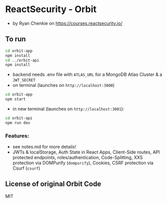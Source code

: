 # ReactSecurity - Orbit

- by Ryan Chenkie on https://courses.reactsecurity.io/

## To run

```bash
cd orbit-app
npm install
cd ../orbit-api
npm install
```

- backend needs .env file with `ATLAS_URL` for a MongoDB Atlas Cluster & a `JWT_SECRET`
- on terminal (launches on `http://localhost:3000`)

```bash
cd orbit-app
npm start
```

- in new terminal (launches on `http://localhost:3001`):

```bash
cd orbit-api
npm run dev
```

### Features:

- see notes.md for more details!
- JWTs & localStorage, Auth State in React Apps, Client-Side routes, API protected endpoints, roles/authentication, Code-Splitting, XXS protection via DOMPurify (`dompurify`), Cookies, CSRF protection via Csurf (`csurf`)

## License of original Orbit Code

MIT
